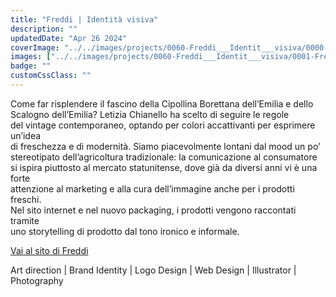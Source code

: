 ```yaml
---
title: "Freddi | Identità visiva"
description: ""
updatedDate: "Apr 26 2024"
coverImage: "../../images/projects/0060-Freddi___Identit___visiva/0000-Freddi___Identit___visiva_Freddi_cipolle_cipolline_emilia_romagna_scalogno_italiano_food_identita_visiva.jpg"
images: ["../../images/projects/0060-Freddi___Identit___visiva/0001-Freddi___Identit___visiva_Freddi_cipolle_cipolline_emilia_romagna_scalogno_italiano_food_identita_visiva.jpg","../../images/projects/0060-Freddi___Identit___visiva/0002-Freddi___Identit___visiva_Freddi_cipolle_cipolline_emilia_romagna_scalogno_italiano_food_identita_visiva.jpg","../../images/projects/0060-Freddi___Identit___visiva/0003-Freddi___Identit___visiva_Freddi_cipolle_cipolline_emilia_romagna_scalogno_italiano_food_identita_visiva.jpg","../../images/projects/0060-Freddi___Identit___visiva/0004-Freddi___Identit___visiva_Freddi_cipolle_cipolline_emilia_romagna_scalogno_italiano_food_identita_visiva.jpg","../../images/projects/0060-Freddi___Identit___visiva/0005-Freddi___Identit___visiva_Freddi_cipolle_cipolline_emilia_romagna_scalogno_italiano_food_identita_visiva.jpg","../../images/projects/0060-Freddi___Identit___visiva/0006-Freddi___Identit___visiva_Freddi_cipolle_cipolline_emilia_romagna_scalogno_italiano_food_identita_visiva.jpg","../../images/projects/0060-Freddi___Identit___visiva/0007-Freddi___Identit___visiva_Freddi_cipolle_cipolline_emilia_romagna_scalogno_italiano_food_identita_visiva.jpg","../../images/projects/0060-Freddi___Identit___visiva/0008-Freddi___Identit___visiva_Freddi_cipolle_cipolline_emilia_romagna_scalogno_italiano_food_identita_visiva.jpg","../../images/projects/0060-Freddi___Identit___visiva/0009-Freddi___Identit___visiva_Freddi_cipolle_cipolline_emilia_romagna_scalogno_italiano_food_identita_visiva.jpg","../../images/projects/0060-Freddi___Identit___visiva/0010-Freddi___Identit___visiva_Freddi_cipolle_cipolline_emilia_romagna_scalogno_italiano_food_identita_visiva.jpg","../../images/projects/0060-Freddi___Identit___visiva/0011-Freddi___Identit___visiva_Freddi_cipolle_cipolline_emilia_romagna_scalogno_italiano_food_identita_visiva.jpg"]
badge: ""
customCssClass: ""
---
```


Come far risplendere il fascino della Cipollina Borettana dell’Emilia e dello  
Scalogno dell’Emilia? Letizia Chianello ha scelto di seguire le regole  
del vintage contemporaneo, optando per colori accattivanti per esprimere un’idea  
di freschezza e di modernità. Siamo piacevolmente lontani dal mood un po’  
stereotipato dell’agricoltura tradizionale: la comunicazione al consumatore  
si ispira piuttosto al mercato statunitense, dove già da diversi anni vi è una forte  
attenzione al marketing e alla cura dell’immagine anche per i prodotti freschi.  
Nel sito internet e nel nuovo packaging, i prodotti vengono raccontati tramite  
uno storytelling di prodotto dal tono ironico e informale.  


<a href="https://cipollefreddi.it/" target="_blank">Vai al sito di Freddi</a>

Art direction | Brand Identity | Logo Design | Web Design | Illustrator | Photography

